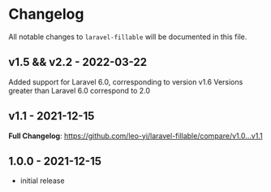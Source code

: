 # Changelog

All notable changes to `laravel-fillable` will be documented in this file.

## v1.5 && v2.2 - 2022-03-22
Added support for Laravel 6.0, corresponding to version v1.6
Versions greater than Laravel 6.0 correspond to 2.0

## v1.1 - 2021-12-15

**Full Changelog**: https://github.com/leo-yi/laravel-fillable/compare/v1.0...v1.1

## 1.0.0 - 2021-12-15

- initial release
